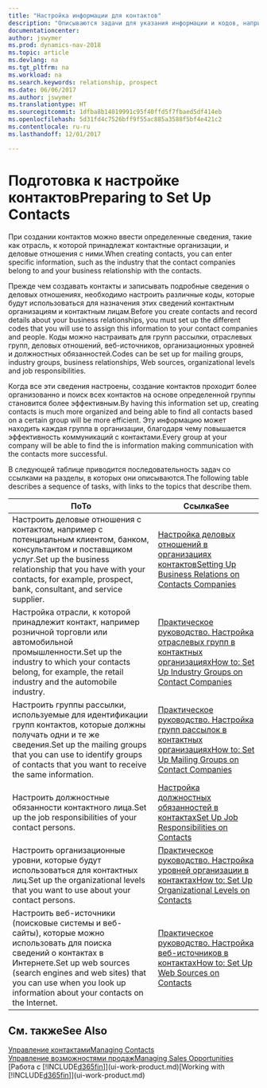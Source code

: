 ```yaml
---
title: "Настройка информации для контактов"
description: "Описываются задачи для указания информации и кодов, например об отраслевых группах и деловых отношениях, перед настройкой контактов."
documentationcenter: 
author: jswymer
ms.prod: dynamics-nav-2018
ms.topic: article
ms.devlang: na
ms.tgt_pltfrm: na
ms.workload: na
ms.search.keywords: relationship, prospect
ms.date: 06/06/2017
ms.author: jswymer
ms.translationtype: HT
ms.sourcegitcommit: 1dfba8b14019991c95f40ffd5f7fbaed5df414eb
ms.openlocfilehash: 5d31fd4c7526bff9f55ac885a3588f5bf4e421c2
ms.contentlocale: ru-ru
ms.lasthandoff: 12/01/2017

---
```

# <a name="preparing-to-set-up-contacts"></a><span data-ttu-id="6665e-103">Подготовка к настройке контактов</span><span class="sxs-lookup"><span data-stu-id="6665e-103">Preparing to Set Up Contacts</span></span>
<span data-ttu-id="6665e-104">При создании контактов можно ввести определенные сведения, такие как отрасль, к которой принадлежат контактные организации, и деловые отношения с ними.</span><span class="sxs-lookup"><span data-stu-id="6665e-104">When creating contacts, you can enter specific information, such as the industry that the contact companies belong to and your business relationship with the contacts.</span></span>

<span data-ttu-id="6665e-105">Прежде чем создавать контакты и записывать подробные сведения о деловых отношениях, необходимо настроить различные коды, которые будут использоваться для назначения этих сведений контактным организациям и контактным лицам.</span><span class="sxs-lookup"><span data-stu-id="6665e-105">Before you create contacts and record details about your business relationships, you must set up the different codes that you will use to assign this information to your contact companies and people.</span></span> <span data-ttu-id="6665e-106">Коды можно настраивать для групп рассылки, отраслевых групп, деловых отношений, веб-источников, организационных уровней и должностных обязанностей.</span><span class="sxs-lookup"><span data-stu-id="6665e-106">Codes can be set up for mailing groups, industry groups, business relationships, Web sources, organizational levels and job responsibilities.</span></span>

<span data-ttu-id="6665e-107">Когда все эти сведения настроены, создание контактов проходит более организованно и поиск всех контактов на основе определенной группы становится более эффективным.</span><span class="sxs-lookup"><span data-stu-id="6665e-107">By having this information set up, creating contacts is much more organized and being able to find all contacts based on a certain group will be more efficient.</span></span> <span data-ttu-id="6665e-108">Эту информацию может находить каждая группа в организации, благодаря чему повышается эффективность коммуникаций с контактами.</span><span class="sxs-lookup"><span data-stu-id="6665e-108">Every group at your company will be able to find the is information making communication with the contacts more successful.</span></span>

<span data-ttu-id="6665e-109">В следующей таблице приводится последовательность задач со ссылками на разделы, в которых они описываются.</span><span class="sxs-lookup"><span data-stu-id="6665e-109">The following table describes a sequence of tasks, with links to the topics that describe them.</span></span> 

| <span data-ttu-id="6665e-110">По</span><span class="sxs-lookup"><span data-stu-id="6665e-110">To</span></span> | <span data-ttu-id="6665e-111">Ссылка</span><span class="sxs-lookup"><span data-stu-id="6665e-111">See</span></span> |
| --- | --- |
| <span data-ttu-id="6665e-112">Настроить деловые отношения с контактом, например с потенциальным клиентом, банком, консультантом и поставщиком услуг.</span><span class="sxs-lookup"><span data-stu-id="6665e-112">Set up the business relationship that you have with your contacts, for example, prospect, bank, consultant, and service supplier.</span></span> |[<span data-ttu-id="6665e-113">Настройка деловых отношений в организациях контактов</span><span class="sxs-lookup"><span data-stu-id="6665e-113">Setting Up Business Relations on Contacts Companies</span></span>](marketing-business-relations.md) |
| <span data-ttu-id="6665e-114">Настройка отрасли, к которой принадлежит контакт, например розничной торговли или автомобильной промышленности.</span><span class="sxs-lookup"><span data-stu-id="6665e-114">Set up the industry to which your contacts belong, for example, the retail industry and the automobile industry.</span></span> |[<span data-ttu-id="6665e-115">Практическое руководство. Настройка отраслевых групп в контактных организациях</span><span class="sxs-lookup"><span data-stu-id="6665e-115">How to: Set Up Industry Groups on Contact Companies</span></span>](marketing-industry-groups.md) |
| <span data-ttu-id="6665e-116">Настроить группы рассылки, используемые для идентификации групп контактов, которые должны получать одни и те же сведения.</span><span class="sxs-lookup"><span data-stu-id="6665e-116">Set up the mailing groups that you can use to identify groups of contacts that you want to receive the same information.</span></span> |[<span data-ttu-id="6665e-117">Практическое руководство. Настройка групп рассылок в контактных организациях</span><span class="sxs-lookup"><span data-stu-id="6665e-117">How to: Set Up Mailing Groups on Contact Companies</span></span>](marketing-mailing-groups.md) |
| <span data-ttu-id="6665e-118">Настроить должностные обязанности контактного лица.</span><span class="sxs-lookup"><span data-stu-id="6665e-118">Set up the job responsibilities of your contact persons.</span></span> |[<span data-ttu-id="6665e-119">Настройка должностных обязанностей в контактах</span><span class="sxs-lookup"><span data-stu-id="6665e-119">Set Up Job Responsibilities on Contacts</span></span>](marketing-job-responsibilities.md) |
| <span data-ttu-id="6665e-120">Настроить организационные уровни, которые будут использоваться для контактных лиц.</span><span class="sxs-lookup"><span data-stu-id="6665e-120">Set up the organizational levels that you want to use about your contact persons.</span></span> |[<span data-ttu-id="6665e-121">Практическое руководство. Настройка уровней организации в контактах</span><span class="sxs-lookup"><span data-stu-id="6665e-121">How to: Set Up Organizational Levels on Contacts</span></span>](marketing-organizational-levels.md) |
| <span data-ttu-id="6665e-122">Настроить веб-источники (поисковые системы и веб-сайты), которые можно использовать для поиска сведений о контактах в Интернете.</span><span class="sxs-lookup"><span data-stu-id="6665e-122">Set up web sources (search engines and web sites) that you can use when you look up information about your contacts on the Internet.</span></span> |[<span data-ttu-id="6665e-123">Практическое руководство. Настройка веб-источников в контактах</span><span class="sxs-lookup"><span data-stu-id="6665e-123">How to: Set Up Web Sources on Contacts</span></span>](marketing-web-sources.md) |

## <a name="see-also"></a><span data-ttu-id="6665e-124">См. также</span><span class="sxs-lookup"><span data-stu-id="6665e-124">See Also</span></span>
[<span data-ttu-id="6665e-125">Управление контактами</span><span class="sxs-lookup"><span data-stu-id="6665e-125">Managing Contacts</span></span>](marketing-contacts.md)  
[<span data-ttu-id="6665e-126">Управление возможностями продаж</span><span class="sxs-lookup"><span data-stu-id="6665e-126">Managing Sales Opportunities</span></span>](marketing-manage-sales-opportunities.md)  
<span data-ttu-id="6665e-127">[Работа с [!INCLUDE[d365fin](includes/d365fin_md.md)]](ui-work-product.md)</span><span class="sxs-lookup"><span data-stu-id="6665e-127">[Working with [!INCLUDE[d365fin](includes/d365fin_md.md)]](ui-work-product.md)</span></span>

